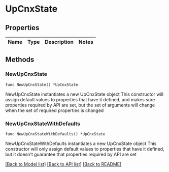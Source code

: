 # UpCnxState

## Properties

Name | Type | Description | Notes
------------ | ------------- | ------------- | -------------

## Methods

### NewUpCnxState

`func NewUpCnxState() *UpCnxState`

NewUpCnxState instantiates a new UpCnxState object
This constructor will assign default values to properties that have it defined,
and makes sure properties required by API are set, but the set of arguments
will change when the set of required properties is changed

### NewUpCnxStateWithDefaults

`func NewUpCnxStateWithDefaults() *UpCnxState`

NewUpCnxStateWithDefaults instantiates a new UpCnxState object
This constructor will only assign default values to properties that have it defined,
but it doesn't guarantee that properties required by API are set


[[Back to Model list]](../README.md#documentation-for-models) [[Back to API list]](../README.md#documentation-for-api-endpoints) [[Back to README]](../README.md)


